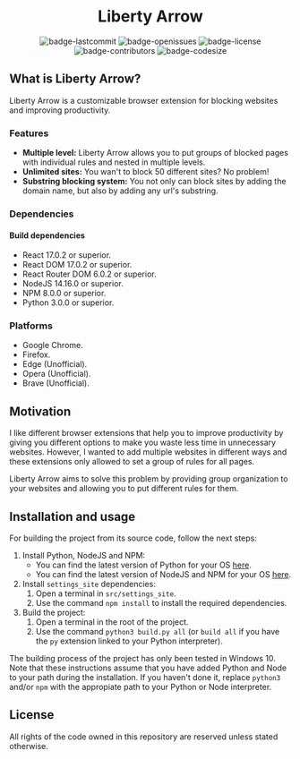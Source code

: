 <h1 align="center">Liberty Arrow</h1>

<p align="center">
  <img alt="badge-lastcommit" src="https://img.shields.io/github/last-commit/GaryStriving/Liberty-Arrow?style=for-the-badge">
  <img alt="badge-openissues" src="https://img.shields.io/github/issues-raw/GaryStriving/Liberty-Arrow?style=for-the-badge">
  <img alt="badge-license" src="https://img.shields.io/github/license/GaryStriving/Liberty-Arrow?style=for-the-badge">
  <img alt="badge-contributors" src="https://img.shields.io/github/contributors/GaryStriving/Liberty-Arrow?style=for-the-badge">
  <img alt="badge-codesize" src="https://img.shields.io/github/languages/code-size/GaryStriving/Liberty-Arrow?style=for-the-badge">
</p>

## What is Liberty Arrow?
Liberty Arrow is a customizable browser extension for blocking websites and improving productivity.

### Features
- **Multiple level:** Liberty Arrow allows you to put groups of blocked pages with individual rules and nested in multiple levels.
- **Unlimited sites:** You wan't to block 50 different sites? No problem!
- **Substring blocking system:** You not only can block sites by adding the domain name, but also by adding any url's substring.

### Dependencies
#### Build dependencies
- React 17.0.2 or superior.
- React DOM 17.0.2 or superior.
- React Router DOM 6.0.2 or superior.
- NodeJS 14.16.0 or superior.
- NPM 8.0.0 or superior.
- Python 3.0.0 or superior.

### Platforms
- Google Chrome.
- Firefox.
- Edge (Unofficial).
- Opera (Unofficial).
- Brave (Unofficial).

## Motivation
I like different browser extensions that help you to improve productivity by giving you different options to make you waste less time in unnecessary websites. However, I wanted to add multiple websites in different ways and these extensions only allowed to set a group of rules for all pages.

Liberty Arrow aims to solve this problem by providing group organization to your websites and allowing you to put different rules for them.

## Installation and usage
For building the project from its source code, follow the next steps:
1. Install Python, NodeJS and NPM:
   - You can find the latest version of Python for your OS [here](https://www.python.org/downloads/).
   - You can find the latest version of NodeJS and NPM for your OS [here](https://nodejs.org/en/download/).
2. Install `settings_site` dependencies:
   1. Open a terminal in `src/settings_site`.
   2. Use the command `npm install` to install the required dependencies.
3. Build the project:
   1. Open a terminal in the root of the project.
   2. Use the command `python3 build.py all` (or `build all` if you have the `py` extension linked to your Python interpreter).

The building process of the project has only been tested in Windows 10. Note that these instructions assume that you have added Python and Node to your path during the installation. If you haven't done it, replace `python3` and/or `npm` with the appropiate path to your Python or Node interpreter.

## License
All rights of the code owned in this repository are reserved unless stated otherwise.
